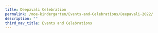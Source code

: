 ```yaml
---
title: Deepavali Celebration
permalink: /moe-kindergarten/Events-and-Celebrations/Deepavali-2022/
description: ""
third_nav_title: Events and Celebrations
---
```

